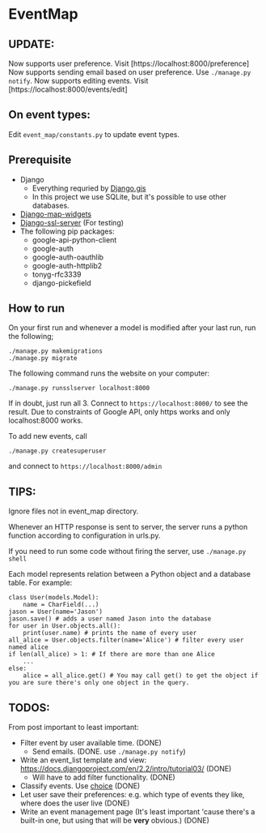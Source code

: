 # EventMap

## UPDATE:
Now supports user preference. Visit [https://localhost:8000/preference]
Now supports sending email based on user preference. Use `./manage.py notify`.
Now supports editing events. Visit [https://localhost:8000/events/edit]

## On event types:
Edit `event_map/constants.py` to update event types.


## Prerequisite
* Django
    * Everything requried by [Django.gis](https://docs.djangoproject.com/en/2.2/ref/contrib/gis/install/geolibs/)
    * In this project we use SQLite, but it's possible to use other databases.
* [Django-map-widgets](https://github.com/erdem/django-map-widgets)
* [Django-ssl-server](https://github.com/teddziuba/django-sslserver) (For testing)
* The following pip packages:
    * google-api-python-client
    * google-auth 
    * google-auth-oauthlib 
    * google-auth-httplib2
    * tonyg-rfc3339
    * django-pickefield
## How to run
On your first run and whenever a model is modified after your last run, run the following;
```
./manage.py makemigrations
./manage.py migrate
```
The following command runs the website on your computer:
```
./manage.py runsslserver localhost:8000
```
If in doubt, just run all 3.
Connect to `https://localhost:8000/` to see the result.
Due to constraints of Google API, only https works and only localhost:8000 works.

To add new events, call
```
./manage.py createsuperuser
```
and connect to `https://localhost:8000/admin`

## TIPS:
Ignore files not in event\_map directory.

Whenever an HTTP response is sent to server, the server runs a python function according to configuration in urls.py.

If you need to run some code without firing the server, use `./manage.py shell`

Each model represents relation between a Python object and a database table.
For example:
```
class User(models.Model):
    name = CharField(...)
jason = User(name='Jason')
jason.save() # adds a user named Jason into the database
for user in User.objects.all():
    print(user.name) # prints the name of every user
all_alice = User.objects.filter(name='Alice') # filter every user named alice
if len(all_alice) > 1: # If there are more than one Alice
    ...
else:
    alice = all_alice.get() # You may call get() to get the object if you are sure there's only one object in the query.
```

## TODOS:
From post important to least important:
* Filter event by user available time. (DONE)
    * Send emails. (DONE. use `./manage.py notify`)
* Write an event\_list template and view: https://docs.djangoproject.com/en/2.2/intro/tutorial03/ (DONE)
    * Will have to add filter functionality. (DONE)
* Classify events. Use [choice](https://docs.djangoproject.com/en/2.2/ref/models/fields/#choices) (DONE)
* Let user save their preferences: e.g. which type of events they like, where does the user live (DONE)
* Write an event management page (It's least important 'cause there's a built-in one, but using that will be **very** obvious.) (DONE)
